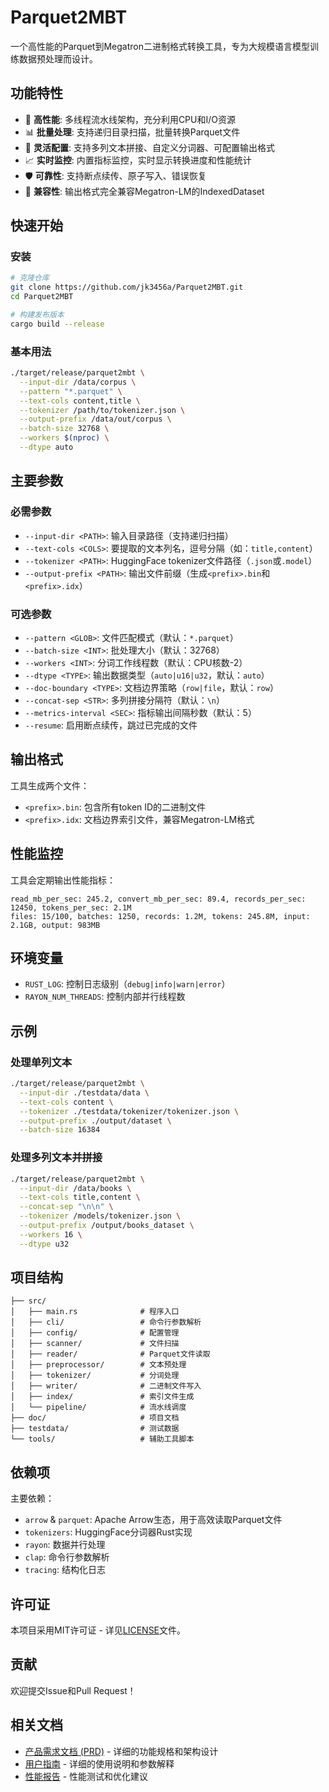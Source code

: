 # Parquet2MBT

一个高性能的Parquet到Megatron二进制格式转换工具，专为大规模语言模型训练数据预处理而设计。

## 功能特性

- 🚀 **高性能**: 多线程流水线架构，充分利用CPU和I/O资源
- 📊 **批量处理**: 支持递归目录扫描，批量转换Parquet文件
- 🔧 **灵活配置**: 支持多列文本拼接、自定义分词器、可配置输出格式
- 📈 **实时监控**: 内置指标监控，实时显示转换进度和性能统计
- 🛡️ **可靠性**: 支持断点续传、原子写入、错误恢复
- 🎯 **兼容性**: 输出格式完全兼容Megatron-LM的IndexedDataset

## 快速开始

### 安装

```bash
# 克隆仓库
git clone https://github.com/jk3456a/Parquet2MBT.git
cd Parquet2MBT

# 构建发布版本
cargo build --release
```

### 基本用法

```bash
./target/release/parquet2mbt \
  --input-dir /data/corpus \
  --pattern "*.parquet" \
  --text-cols content,title \
  --tokenizer /path/to/tokenizer.json \
  --output-prefix /data/out/corpus \
  --batch-size 32768 \
  --workers $(nproc) \
  --dtype auto
```

## 主要参数

### 必需参数
- `--input-dir <PATH>`: 输入目录路径（支持递归扫描）
- `--text-cols <COLS>`: 要提取的文本列名，逗号分隔（如：`title,content`）
- `--tokenizer <PATH>`: HuggingFace tokenizer文件路径（`.json`或`.model`）
- `--output-prefix <PATH>`: 输出文件前缀（生成`<prefix>.bin`和`<prefix>.idx`）

### 可选参数
- `--pattern <GLOB>`: 文件匹配模式（默认：`*.parquet`）
- `--batch-size <INT>`: 批处理大小（默认：32768）
- `--workers <INT>`: 分词工作线程数（默认：CPU核数-2）
- `--dtype <TYPE>`: 输出数据类型（`auto|u16|u32`，默认：`auto`）
- `--doc-boundary <TYPE>`: 文档边界策略（`row|file`，默认：`row`）
- `--concat-sep <STR>`: 多列拼接分隔符（默认：`\n`）
- `--metrics-interval <SEC>`: 指标输出间隔秒数（默认：5）
- `--resume`: 启用断点续传，跳过已完成的文件

## 输出格式

工具生成两个文件：
- `<prefix>.bin`: 包含所有token ID的二进制文件
- `<prefix>.idx`: 文档边界索引文件，兼容Megatron-LM格式

## 性能监控

工具会定期输出性能指标：
```
read_mb_per_sec: 245.2, convert_mb_per_sec: 89.4, records_per_sec: 12450, tokens_per_sec: 2.1M
files: 15/100, batches: 1250, records: 1.2M, tokens: 245.8M, input: 2.1GB, output: 983MB
```

## 环境变量

- `RUST_LOG`: 控制日志级别（`debug|info|warn|error`）
- `RAYON_NUM_THREADS`: 控制内部并行线程数

## 示例

### 处理单列文本
```bash
./target/release/parquet2mbt \
  --input-dir ./testdata/data \
  --text-cols content \
  --tokenizer ./testdata/tokenizer/tokenizer.json \
  --output-prefix ./output/dataset \
  --batch-size 16384
```

### 处理多列文本并拼接
```bash
./target/release/parquet2mbt \
  --input-dir /data/books \
  --text-cols title,content \
  --concat-sep "\n\n" \
  --tokenizer /models/tokenizer.json \
  --output-prefix /output/books_dataset \
  --workers 16 \
  --dtype u32
```

## 项目结构

```
├── src/
│   ├── main.rs              # 程序入口
│   ├── cli/                 # 命令行参数解析
│   ├── config/              # 配置管理
│   ├── scanner/             # 文件扫描
│   ├── reader/              # Parquet文件读取
│   ├── preprocessor/        # 文本预处理
│   ├── tokenizer/           # 分词处理
│   ├── writer/              # 二进制文件写入
│   ├── index/               # 索引文件生成
│   └── pipeline/            # 流水线调度
├── doc/                     # 项目文档
├── testdata/                # 测试数据
└── tools/                   # 辅助工具脚本
```

## 依赖项

主要依赖：
- `arrow` & `parquet`: Apache Arrow生态，用于高效读取Parquet文件
- `tokenizers`: HuggingFace分词器Rust实现
- `rayon`: 数据并行处理
- `clap`: 命令行参数解析
- `tracing`: 结构化日志

## 许可证

本项目采用MIT许可证 - 详见[LICENSE](LICENSE)文件。

## 贡献

欢迎提交Issue和Pull Request！

## 相关文档

- [产品需求文档 (PRD)](doc/PRD.md) - 详细的功能规格和架构设计
- [用户指南](doc/user_guide.md) - 详细的使用说明和参数解释
- [性能报告](doc/disk_speed_report.md) - 性能测试和优化建议
